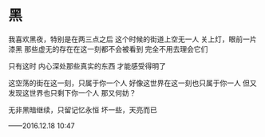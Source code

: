 # 黑

我喜欢黑夜，特别是在两三点之后
这个时候的街道上空无一人
关上灯，眼前一片漆黑
那些虚无的存在在这一刻都不会被看到
完全不用去理会它们

只有这时
内心深处那些真实的东西
才能感受得明了

这空荡的街在这一刻，只属于你一个人
好像这世界在这一刻也只属于你一人
但又发现这世界也只剩下你一个人
那又何妨？

无非黑暗继续，只留记忆永恒
坏一些，天亮而已

——2016.12.18 10:47